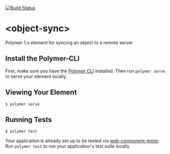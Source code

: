 [![Build Status](https://travis-ci.org/TheProfs/object-sync.svg?branch=master)](https://travis-ci.org/TheProfs/object-sync)

# \<object-sync\>

Polymer 1.x element for syncing an object to a remote server

## Install the Polymer-CLI

First, make sure you have
the [Polymer CLI](https://www.npmjs.com/package/polymer-cli) installed.
Then run `polymer serve` to serve your element locally.

## Viewing Your Element

```
$ polymer serve
```

## Running Tests

```
$ polymer test
```

Your application is already set up to be tested
via [web-component-tester](https://github.com/Polymer/web-component-tester).
Run `polymer test` to run your application's test suite locally.
